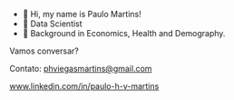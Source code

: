 - 👋  Hi, my name is Paulo Martins!
- 👀  Data Scientist
- 🌱  Background in Economics, Health and Demography.

Vamos conversar?

Contato: phviegasmartins@gmail.com

www.linkedin.com/in/paulo-h-v-martins
